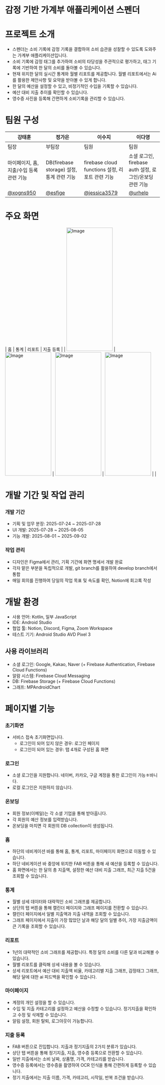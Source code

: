 # 감정 기반 가계부 애플리케이션 스펜더

# 프로젝트 소개
* 스펜더는 소비 기록에 감정 기록을 결합하여 소비 습관을 성찰할 수 있도록 도와주는 가계부 애플리케이션입니다.
* 소비 기록에 감정 태그를 추가하여 소비의 타당성을 주관적으로 평가하고, 태그 기록에 기반하여 한 달의 소비를 돌아볼 수 있습니다.
* 현재 위치한 달의 실시간 통계와 월별 리포트를 제공합니다. 월별 리포트에서는 Ai를 활용한 제안사항 및 요약을 받아볼 수 있게 합니다.
* 한 달의 예산을 설정할 수 있고, 비정기적인 수입을 기록할 수 있습니다.
* 예산 대비 지출 추이를 확인할 수 있습니다.
* 영수증 사진을 등록해 간편하게 소비기록을 관리할 수 있습니다.

# 팀원 구성
| 강태훈 | 정가은 | 이수지 | 이다영 |
| - | - | - | - |
| 팀장 | 부팀장 | 팀원 | 팀원 |
| 마이페이지, 홈, 지출/수입 등록 관련 기능 | DB(firebase storage) 설정, 통계 관련 기능 | firebase cloud functions 설정, 리포트 관련 기능 | 소셜 로그인, firebase auth 설정, 로그인/온보딩 관련 기능 |
| [@xogns950](https://github.com/xogns950) | [@esfjge](https://github.com/EunaJ99/EunaJ99) | [@jessica3579](https://github.com/jessica3579) | [@urhelp](https://github.com/urhelp) |

# 주요 화면
| 홈 | 통계 | 리포트 | 지출 등록 |
| <img width="150" height="400" alt="Image" src="https://github.com/user-attachments/assets/da164496-8560-4cbf-a7ff-d8d59bab9b04" /> | <img width="150" height="400" alt="Image" src="https://github.com/user-attachments/assets/8b1a06c8-d77c-4d63-bf53-81feac996e7f" /> | <img width="150" height="400" alt="Image" src="https://github.com/user-attachments/assets/365df8df-51a9-444c-92ed-23e609293558" /> | <img width="150" height="400" alt="Image" src="https://github.com/user-attachments/assets/a7bf8c4e-3afe-4af7-a304-d9fb6d12bec6" /> |
|

# 개발 기간 및 작업 관리
### 개발 기간
* 기획 및 업무 분장: 2025-07-24 ~ 2025-07-28
* UI 개발: 2025-07-28 ~ 2025-08-05
* 기능 개발: 2025-08-01 ~ 2025-09-02

### 작업 관리
* 디자인은 Figma에서 관리, 기획 기간에 화면 명세서 개발 완료
* 각자 맡은 부분을 독립적으로 개발, git branch를 활용하여 develop branch에서 통합
* 매일 회의를 진행하여 당일의 작업 목표 및 속도를 확인, Notion에 회고록 작성

# 개발 환경
* 사용 언어: Kotlin, 일부 JavaScript
* IDE: Android Studio
* 협업 툴: Notion, Discord, Figma, Zoom Workspace
* 테스트 기기: Android Studio AVD Pixel 3

## 사용 라이브러리
* 소셜 로그인: Google, Kakao, Naver (+ Firebase Authentication, Firebase Cloud Functions)
* 알람 시스템: Firebase Cloud Messaging
* DB: Firebase Storage (+ Firebase Cloud Functions)
* 그래프: MPAndroidChart

# 페이지별 기능
### 초기화면
* 서비스 접속 초기화면입니다.
  * 로그인이 되어 있지 않은 경우: 로그인 페이지
  * 로그인이 되어 있는 경우: 탭 4개로 구성된 홈 화면

### 로그인
* 소셜 로그인을 지원합니다. 네이버, 카카오, 구글 계정을 통한 로그인이 가능ㅎ바니다.
* 로컬 로그인은 지원하지 않습니다.

### 온보딩
* 회원 정보(이메일)는 각 소셜 기업을 통해 받아옵니다.
* 각 회원의 예산 정보를 입력받습니다.
* 온보딩을 마치면 각 회원의 DB collection이 생성됩니다.

### 홈
* 하단의 네비게이션 바를 통해 홈, 통계, 리포트, 마이페이지 화면으로 이동할 수 있습니다.
* 하단 네비게이션 바 중앙에 위치한 FAB 버튼을 통해 새 예산을 등록할 수 있습니다.
* 홈 화면에서는 한 달의 총 지출액, 설정한 예산 대비 지출 그래프, 최근 지출 5건을 조회할 수 있습니다.

### 통계
* 월별 상세 데이터와 대략적인 소비 그래프를 제공합니다.
* 상단의 탭 버튼을 통해 캘린더 페이지와 그래프 페이지를 전환할 수 있습니다.
* 캘린더 페이지에서 일별 지출액과 지출 내역을 조회할 수 있습니다.
* 그래프 페이지에서 지출이 가장 많았던 날과 해당 달의 일별 추이, 가장 지출금액이 큰 기록을 조회할 수 있습니다.

### 리포트
* 1년의 대략적인 소비 그래프를 제공합니다. 특정 달의 소비를 다른 달과 비교해볼 수 있습니다.
* 월별 리포트를 클릭해 상세 내용을 볼 수 있습니다.
* 상세 리포트에서 예산 대비 지출액 비율, 카테고리별 지출 그래프, 감정태그 그래프, 해당 달에 대한 ai 피드백을 확인할 수 있습니다.

### 마이페이지
* 계정의 개인 설정을 할 수 있습니다.
* 수입 및 지출 카테고리를 설정하고 예산을 수정할 수 있습니다. 정기지출을 확인하고 수정 및 삭제할 수 있습니다.
* 알림 설정, 회원 탈퇴, 로그아웃이 가능합니다.

### 지출 등록
* FAB 버튼으로 진입합니다. 지출과 정기지출의 2가지 분류가 있습니다.
* 상단 탭 버튼을 통해 정기지출, 지출, 영수증 등록으로 전환할 수 있습니다.
* 일반 지출에서는 소비 날짜, 상품명, 가격, 카테고리를 받습니다.
* 영수증 등록에서는 영수증을 촬영하여 OCR 인식을 통해 간편하게 등록할 수 있습니다.
* 정기 지출에서는 지출 이름, 가격, 카테고리, 시작일, 반복 조건을 받습니다.
